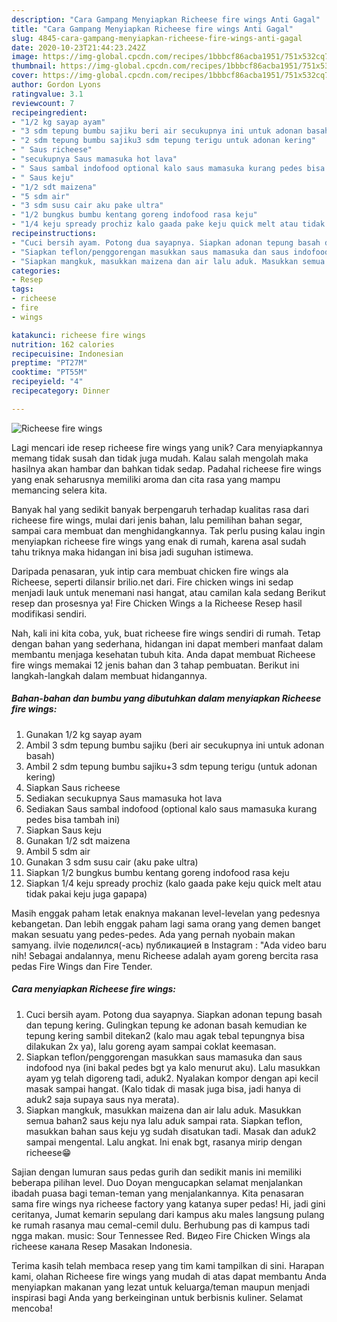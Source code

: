 ```yaml
---
description: "Cara Gampang Menyiapkan Richeese fire wings Anti Gagal"
title: "Cara Gampang Menyiapkan Richeese fire wings Anti Gagal"
slug: 4845-cara-gampang-menyiapkan-richeese-fire-wings-anti-gagal
date: 2020-10-23T21:44:23.242Z
image: https://img-global.cpcdn.com/recipes/1bbbcf86acba1951/751x532cq70/richeese-fire-wings-foto-resep-utama.jpg
thumbnail: https://img-global.cpcdn.com/recipes/1bbbcf86acba1951/751x532cq70/richeese-fire-wings-foto-resep-utama.jpg
cover: https://img-global.cpcdn.com/recipes/1bbbcf86acba1951/751x532cq70/richeese-fire-wings-foto-resep-utama.jpg
author: Gordon Lyons
ratingvalue: 3.1
reviewcount: 7
recipeingredient:
- "1/2 kg sayap ayam"
- "3 sdm tepung bumbu sajiku beri air secukupnya ini untuk adonan basah"
- "2 sdm tepung bumbu sajiku3 sdm tepung terigu untuk adonan kering"
- " Saus richeese"
- "secukupnya Saus mamasuka hot lava"
- " Saus sambal indofood optional kalo saus mamasuka kurang pedes bisa tambah ini"
- " Saus keju"
- "1/2 sdt maizena"
- "5 sdm air"
- "3 sdm susu cair aku pake ultra"
- "1/2 bungkus bumbu kentang goreng indofood rasa keju"
- "1/4 keju spready prochiz kalo gaada pake keju quick melt atau tidak pakai keju juga gapapa"
recipeinstructions:
- "Cuci bersih ayam. Potong dua sayapnya. Siapkan adonan tepung basah dan tepung kering. Gulingkan tepung ke adonan basah kemudian ke tepung kering sambil ditekan2 (kalo mau agak tebal tepungnya bisa dilakukan 2x ya), lalu goreng ayam sampai coklat keemasan."
- "Siapkan teflon/penggorengan masukkan saus mamasuka dan saus indofood nya (ini bakal pedes bgt ya kalo menurut aku). Lalu masukkan ayam yg telah digoreng tadi, aduk2. Nyalakan kompor dengan api kecil masak sampai hangat. (Kalo tidak di masak juga bisa, jadi hanya di aduk2 saja supaya saus nya merata)."
- "Siapkan mangkuk, masukkan maizena dan air lalu aduk. Masukkan semua bahan2 saus keju nya lalu aduk sampai rata. Siapkan teflon, masukkan bahan saus keju yg sudah disatukan tadi. Masak dan aduk2 sampai mengental. Lalu angkat. Ini enak bgt, rasanya mirip dengan richeese😁"
categories:
- Resep
tags:
- richeese
- fire
- wings

katakunci: richeese fire wings 
nutrition: 162 calories
recipecuisine: Indonesian
preptime: "PT27M"
cooktime: "PT55M"
recipeyield: "4"
recipecategory: Dinner

---
```



![Richeese fire wings](https://img-global.cpcdn.com/recipes/1bbbcf86acba1951/751x532cq70/richeese-fire-wings-foto-resep-utama.jpg)

Lagi mencari ide resep richeese fire wings yang unik? Cara menyiapkannya memang tidak susah dan tidak juga mudah. Kalau salah mengolah maka hasilnya akan hambar dan bahkan tidak sedap. Padahal richeese fire wings yang enak seharusnya memiliki aroma dan cita rasa yang mampu memancing selera kita.

Banyak hal yang sedikit banyak berpengaruh terhadap kualitas rasa dari richeese fire wings, mulai dari jenis bahan, lalu pemilihan bahan segar, sampai cara membuat dan menghidangkannya. Tak perlu pusing kalau ingin menyiapkan richeese fire wings yang enak di rumah, karena asal sudah tahu triknya maka hidangan ini bisa jadi suguhan istimewa.

Daripada penasaran, yuk intip cara membuat chicken fire wings ala Richeese, seperti dilansir brilio.net dari. Fire chicken wings ini sedap menjadi lauk untuk menemani nasi hangat, atau camilan kala sedang Berikut resep dan prosesnya ya! Fire Chicken Wings a la Richeese Resep hasil modifikasi sendiri.


Nah, kali ini kita coba, yuk, buat richeese fire wings sendiri di rumah. Tetap dengan bahan yang sederhana, hidangan ini dapat memberi manfaat dalam membantu menjaga kesehatan tubuh kita. Anda dapat membuat Richeese fire wings memakai 12 jenis bahan dan 3 tahap pembuatan. Berikut ini langkah-langkah dalam membuat hidangannya.

<!--inarticleads1-->

##### Bahan-bahan dan bumbu yang dibutuhkan dalam menyiapkan Richeese fire wings:

1. Gunakan 1/2 kg sayap ayam
1. Ambil 3 sdm tepung bumbu sajiku (beri air secukupnya ini untuk adonan basah)
1. Ambil 2 sdm tepung bumbu sajiku+3 sdm tepung terigu (untuk adonan kering)
1. Siapkan  Saus richeese
1. Sediakan secukupnya Saus mamasuka hot lava
1. Sediakan  Saus sambal indofood (optional kalo saus mamasuka kurang pedes bisa tambah ini)
1. Siapkan  Saus keju
1. Gunakan 1/2 sdt maizena
1. Ambil 5 sdm air
1. Gunakan 3 sdm susu cair (aku pake ultra)
1. Siapkan 1/2 bungkus bumbu kentang goreng indofood rasa keju
1. Siapkan 1/4 keju spready prochiz (kalo gaada pake keju quick melt atau tidak pakai keju juga gapapa)


Masih enggak paham letak enaknya makanan level-levelan yang pedesnya kebangetan. Dan lebih enggak paham lagi sama orang yang demen banget makan sesuatu yang pedes-pedes. Ada yang pernah nyobain makan samyang. ilvie поделился(-ась) публикацией в Instagram : &#34;Ada video baru nih! Sebagai andalannya, menu Richeese adalah ayam goreng bercita rasa pedas Fire Wings dan Fire Tender. 

<!--inarticleads2-->

##### Cara menyiapkan Richeese fire wings:

1. Cuci bersih ayam. Potong dua sayapnya. Siapkan adonan tepung basah dan tepung kering. Gulingkan tepung ke adonan basah kemudian ke tepung kering sambil ditekan2 (kalo mau agak tebal tepungnya bisa dilakukan 2x ya), lalu goreng ayam sampai coklat keemasan.
1. Siapkan teflon/penggorengan masukkan saus mamasuka dan saus indofood nya (ini bakal pedes bgt ya kalo menurut aku). Lalu masukkan ayam yg telah digoreng tadi, aduk2. Nyalakan kompor dengan api kecil masak sampai hangat. (Kalo tidak di masak juga bisa, jadi hanya di aduk2 saja supaya saus nya merata).
1. Siapkan mangkuk, masukkan maizena dan air lalu aduk. Masukkan semua bahan2 saus keju nya lalu aduk sampai rata. Siapkan teflon, masukkan bahan saus keju yg sudah disatukan tadi. Masak dan aduk2 sampai mengental. Lalu angkat. Ini enak bgt, rasanya mirip dengan richeese😁


Sajian dengan lumuran saus pedas gurih dan sedikit manis ini memiliki beberapa pilihan level. Duo Doyan mengucapkan selamat menjalankan ibadah puasa bagi teman-teman yang menjalankannya. Kita penasaran sama fire wings nya richeese factory yang katanya super pedas! Hi, jadi gini ceritanya, Jumat kemarin sepulang dari kampus aku males langsung pulang ke rumah rasanya mau cemal-cemil dulu. Berhubung pas di kampus tadi ngga makan. music: Sour Tennessee Red. Видео Fire Chicken Wings ala richeese канала Resep Masakan Indonesia. 

Terima kasih telah membaca resep yang tim kami tampilkan di sini. Harapan kami, olahan Richeese fire wings yang mudah di atas dapat membantu Anda menyiapkan makanan yang lezat untuk keluarga/teman maupun menjadi inspirasi bagi Anda yang berkeinginan untuk berbisnis kuliner. Selamat mencoba!
